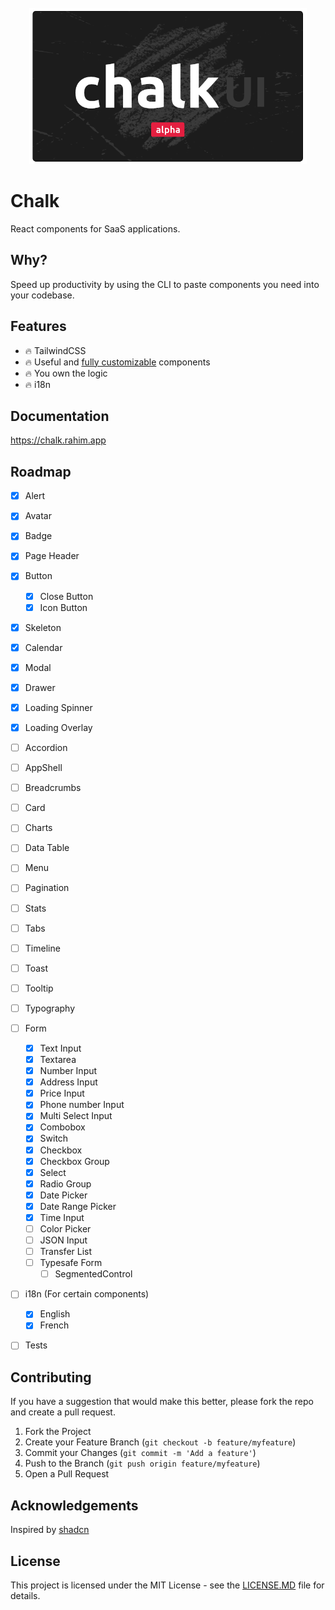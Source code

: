 <br>
<div align="center">
  <img alt="Chalk Logo" src="https://github.com/5rahim/chalk-ui/blob/main/images/Chalk_Logo2.png?raw=true" height="250"/>
<br>

</div>

# Chalk
React components for SaaS applications.

## Why?

Speed up productivity by using the CLI to paste components you need into your codebase. 

## Features

- 🔥 TailwindCSS
- 🔥 Useful and [fully customizable](https://chalk.rahim.app) components
- 🔥 You own the logic
- 🔥 i18n

## Documentation

https://chalk.rahim.app

<!-- ROADMAP -->
## Roadmap

- [x] Alert
- [x] Avatar
- [x] Badge
- [x] Page Header
- [x] Button
  - [x] Close Button
  - [x] Icon Button
- [x] Skeleton
- [x] Calendar
- [x] Modal
- [x] Drawer
- [x] Loading Spinner
- [x] Loading Overlay
- [ ] Accordion
- [ ] AppShell
- [ ] Breadcrumbs
- [ ] Card
- [ ] Charts
- [ ] Data Table
- [ ] Menu
- [ ] Pagination
- [ ] Stats
- [ ] Tabs
- [ ] Timeline
- [ ] Toast
- [ ] Tooltip
- [ ] Typography
- [ ] Form
  - [x] Text Input
  - [x] Textarea
  - [x] Number Input
  - [x] Address Input
  - [x] Price Input
  - [x] Phone number Input
  - [x] Multi Select Input
  - [x] Combobox
  - [x] Switch
  - [x] Checkbox
  - [x] Checkbox Group
  - [x] Select
  - [x] Radio Group
  - [x] Date Picker
  - [x] Date Range Picker
  - [x] Time Input
  - [ ] Color Picker
  - [ ] JSON Input
  - [ ] Transfer List
  - [ ] Typesafe Form
    - [ ] SegmentedControl
- [ ] i18n (For certain components)
    - [x] English
    - [x] French
- [ ] Tests


## Contributing

If you have a suggestion that would make this better, please fork the repo and create a pull request.

1. Fork the Project
2. Create your Feature Branch (`git checkout -b feature/myfeature`)
3. Commit your Changes (`git commit -m 'Add a feature'`)
4. Push to the Branch (`git push origin feature/myfeature`)
5. Open a Pull Request

## Acknowledgements

Inspired by [shadcn](https://ui.shadcn.com/)

## License

This project is licensed under the MIT License - see the [LICENSE.MD](https://github.com/5rahim/chalk-ui/blob/main/LICENSE.md) file for details.
